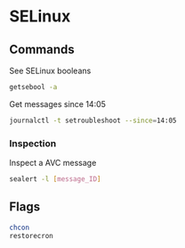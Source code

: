 # SELinux

## Commands

See SELinux booleans

```bash
getsebool -a
```

Get messages since 14:05

```bash
journalctl -t setroubleshoot --since=14:05
```

### Inspection

Inspect a AVC message

```bash
sealert -l [message_ID]
```

## Flags

```bash
chcon
restorecron
```
